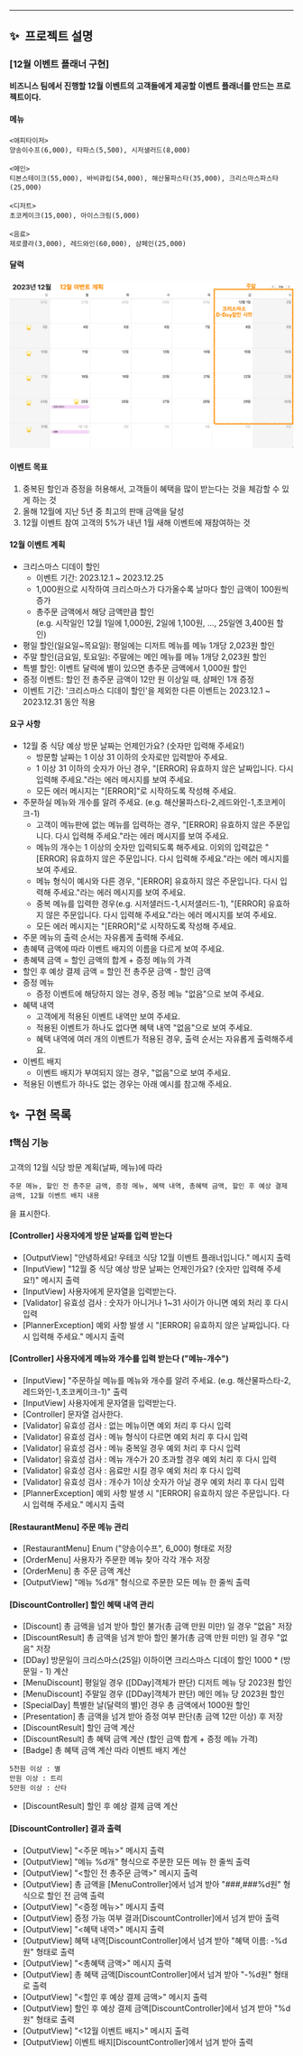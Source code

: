 ---
## ✨&nbsp;&nbsp;프로젝트 설명
### [12월 이벤트 플래너 구현]
**비즈니스 팀에서 진행할 12월 이벤트의 고객들에게 제공할 이벤트 플래너를 만드는 프로젝트이다.**

#### 메뉴

```
<애피타이저>
양송이수프(6,000), 타파스(5,500), 시저샐러드(8,000)

<메인>
티본스테이크(55,000), 바비큐립(54,000), 해산물파스타(35,000), 크리스마스파스타(25,000)

<디저트>
초코케이크(15,000), 아이스크림(5,000)

<음료>
제로콜라(3,000), 레드와인(60,000), 샴페인(25,000)
```

#### 달력

![](../image.png)

#### 이벤트 목표

1. 중복된 할인과 증정을 허용해서, 고객들이 혜택을 많이 받는다는 것을 체감할 수 있게 하는 것
2. 올해 12월에 지난 5년 중 최고의 판매 금액을 달성
3. 12월 이벤트 참여 고객의 5%가 내년 1월 새해 이벤트에 재참여하는 것

#### 12월 이벤트 계획

- 크리스마스 디데이 할인
    - 이벤트 기간: 2023.12.1 ~ 2023.12.25
    - 1,000원으로 시작하여 크리스마스가 다가올수록 날마다 할인 금액이 100원씩 증가
    - 총주문 금액에서 해당 금액만큼 할인  
      (e.g. 시작일인 12월 1일에 1,000원, 2일에 1,100원, ..., 25일엔 3,400원 할인)
- 평일 할인(일요일~목요일): 평일에는 디저트 메뉴를 메뉴 1개당 2,023원 할인
- 주말 할인(금요일, 토요일): 주말에는 메인 메뉴를 메뉴 1개당 2,023원 할인
- 특별 할인: 이벤트 달력에 별이 있으면 총주문 금액에서 1,000원 할인
- 증정 이벤트: 할인 전 총주문 금액이 12만 원 이상일 때, 샴페인 1개 증정
- 이벤트 기간: '크리스마스 디데이 할인'을 제외한 다른 이벤트는 2023.12.1 ~ 2023.12.31 동안 적용

#### 요구 사항

- 12월 중 식당 예상 방문 날짜는 언제인가요? (숫자만 입력해 주세요!)
    - 방문할 날짜는 1 이상 31 이하의 숫자로만 입력받아 주세요.
    - 1 이상 31 이하의 숫자가 아닌 경우, "[ERROR] 유효하지 않은 날짜입니다. 다시 입력해 주세요."라는 에러 메시지를 보여 주세요.
    - 모든 에러 메시지는 "[ERROR]"로 시작하도록 작성해 주세요.
- 주문하실 메뉴와 개수를 알려 주세요. (e.g. 해산물파스타-2,레드와인-1,초코케이크-1)
    - 고객이 메뉴판에 없는 메뉴를 입력하는 경우, "[ERROR] 유효하지 않은 주문입니다. 다시 입력해 주세요."라는 에러 메시지를 보여 주세요.
    - 메뉴의 개수는 1 이상의 숫자만 입력되도록 해주세요. 이외의 입력값은 "[ERROR] 유효하지 않은 주문입니다. 다시 입력해 주세요."라는 에러 메시지를 보여 주세요.
    - 메뉴 형식이 예시와 다른 경우, "[ERROR] 유효하지 않은 주문입니다. 다시 입력해 주세요."라는 에러 메시지를 보여 주세요.
    - 중복 메뉴를 입력한 경우(e.g. 시저샐러드-1,시저샐러드-1), "[ERROR] 유효하지 않은 주문입니다. 다시 입력해 주세요."라는 에러 메시지를 보여 주세요.
    - 모든 에러 메시지는 "[ERROR]"로 시작하도록 작성해 주세요.
- 주문 메뉴의 출력 순서는 자유롭게 출력해 주세요.
- 총혜택 금액에 따라 이벤트 배지의 이름을 다르게 보여 주세요.
- 총혜택 금액 = 할인 금액의 합계 + 증정 메뉴의 가격
- 할인 후 예상 결제 금액 = 할인 전 총주문 금액 - 할인 금액
- 증정 메뉴
    - 증정 이벤트에 해당하지 않는 경우, 증정 메뉴 "없음"으로 보여 주세요.
- 혜택 내역
    - 고객에게 적용된 이벤트 내역만 보여 주세요.
    - 적용된 이벤트가 하나도 없다면 혜택 내역 "없음"으로 보여 주세요.
    - 혜택 내역에 여러 개의 이벤트가 적용된 경우, 출력 순서는 자유롭게 출력해주세요.
- 이벤트 배지
    - 이벤트 배지가 부여되지 않는 경우, "없음"으로 보여 주세요.
- 적용된 이벤트가 하나도 없는 경우는 아래 예시를 참고해 주세요.



## ✨&nbsp;&nbsp;구현 목록

### ❗핵심 기능 
고객의 12월 식당 방문 계획(날짜, 메뉴)에 따라 
```
주문 메뉴, 할인 전 총주문 금액, 증정 메뉴, 혜택 내역, 총혜택 금액, 할인 후 예상 결제 금액, 12월 이벤트 배지 내용
```
을 표시한다.


#### [Controller] 사용자에게 방문 날짜를 입력 받는다

* [OutputView] "안녕하세요! 우테코 식당 12월 이벤트 플래너입니다." 메시지 출력
* [InputView] "12월 중 식당 예상 방문 날짜는 언제인가요? (숫자만 입력해 주세요!)" 메시지 출력
* [InputView] 사용자에게 문자열을 입력받는다.
* [Validator] 유효성 검사 : 숫자가 아니거나 1~31 사이가 아니면 예외 처리 후 다시 입력
* [PlannerException] 예외 사항 발생 시 "[ERROR] 유효하지 않은 날짜입니다. 다시 입력해 주세요." 메시지 출력

#### [Controller] 사용자에게 메뉴와 개수를 입력 받는다 ("메뉴-개수")

* [InputView] "주문하실 메뉴를 메뉴와 개수를 알려 주세요. (e.g. 해산물파스타-2,레드와인-1,초코케이크-1)" 출력
* [InputView] 사용자에게 문자열을 입력받는다.
* [Controller] 문자열 검사한다.
* [Validator] 유효성 검사 : 없는 메뉴이면 예외 처리 후 다시 입력
* [Validator] 유효성 검사 : 메뉴 형식이 다르면 예외 처리 후 다시 입력
* [Validator] 유효성 검사 : 메뉴 중복일 경우 예외 처리 후 다시 입력
* [Validator] 유효성 검사 : 메뉴 개수가 20 초과할 경우 예외 처리 후 다시 입력
* [Validator] 유효성 검사 : 음료만 시킬 경우 예외 처리 후 다시 입력
* [Validator] 유효성 검사 : 개수가 1이상 숫자가 아닐 경우 예외 처리 후 다시 입력
* [PlannerException] 예외 사항 발생 시 "[ERROR] 유효하지 않은 주문입니다. 다시 입력해 주세요." 메시지 출력

#### [RestaurantMenu] 주문 메뉴 관리

* [RestaurantMenu] Enum ("양송이수프", 6_000) 형태로 저장
* [OrderMenu] 사용자가 주문한 메뉴 찾아 각각 개수 저장
* [OrderMenu] 총 주문 금액 계산
* [OutputView] "메뉴 %d개" 형식으로 주문한 모든 메뉴 한 줄씩 출력

#### [DiscountController] 할인 혜택 내역 관리

* [Discount] 총 금액을 넘겨 받아 할인 불가(총 금액 만원 미만) 일 경우 "없음" 저장
* [DiscountResult] 총 금액을 넘겨 받아 할인 불가(총 금액 만원 미만) 일 경우 "없음" 저장
* [DDay] 방문일이 크리스마스(25일) 이하이면 크리스마스 디데이 할인 1000 * (방문일 - 1) 계산
* [MenuDiscount] 평일일 경우 ([DDay]객체가 판단) 디저트 메뉴 당 2023원 할인
* [MenuDiscount] 주말일 경우 ([DDay]객체가 판단) 메인 메뉴 당 2023원 할인
* [SpecialDay] 특별한 날(달력의 별)인 경우 총 금액에서 1000원 할인
* [Presentation] 총 금액을 넘겨 받아 증정 여부 판단(총 금액 12만 이상) 후 저장
* [DiscountResult] 할인 금액 계산
* [DiscountResult] 총 혜택 금액 계산 (할인 금액 합계 + 증정 메뉴 가격)
* [Badge] 총 혜택 금액 계산 따라 이벤트 배지 계산
```
5천원 이상 : 별
만원 이상 : 트리
5만원 이상 : 산타
```
* [DiscountResult] 할인 후 예상 결제 금액 계산

#### [DiscountController] 결과 출력

* [OutputView] "<주문 메뉴>" 메시지 출력
* [OutputView] "메뉴 %d개" 형식으로 주문한 모든 메뉴 한 줄씩 출력
* [OutputView] "<할인 전 총주문 금액>" 메시지 출력
* [OutputView] 총 금액을 [MenuController]에서 넘겨 받아 "###,###%d원" 형식으로 할인 전 금액 출력
* [OutputView] "<증정 메뉴>" 메시지 출력
* [OutputView] 증정 가능 여부 결과[DiscountController]에서 넘겨 받아 출력
* [OutputView] "<혜택 내역>" 메시지 출력
* [OutputView] 혜택 내역[DiscountController]에서 넘겨 받아 "혜택 이름: -%d원" 형태로 출력
* [OutputView] "<총혜택 금액>" 메시지 출력
* [OutputView] 총 혜택 금액[DiscountController]에서 넘겨 받아 "-%d원" 형태로 출력
* [OutputView] "<할인 후 예상 결제 금액>" 메시지 출력
* [OutputView] 할인 후 예상 결제 금액[DiscountController]에서 넘겨 받아 "%d원" 형태로 출력
* [OutputView] "<12월 이벤트 배지>" 메시지 출력
* [OutputView] 이벤트 배지[DiscountController]에서 넘겨 받아 출력